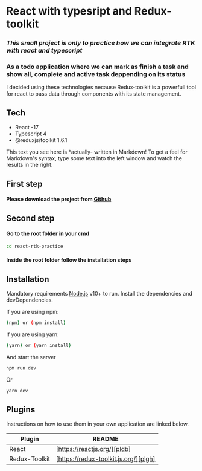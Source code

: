 # React with typesript and Redux-toolkit

### _This small project is only to practice how we can integrate RTK with react and typescript_

### As a todo application where we can mark as finish a task and show all, complete and active task deppending on its status

I decided using these technologies necause Redux-toolkit is a powerfull tool for react to pass data through components with its state management.

## Tech

- React -17
- Typescript 4
- @reduxjs/toolkit 1.6.1

This text you see here is \*actually- written in Markdown! To get a feel
for Markdown's syntax, type some text into the left window and
watch the results in the right.

## First step

#### Please download the project from [Github](https://github.com/DanPresa/react-rtk-practice)

## Second step

#### Go to the root folder in your **cmd**

```sh
cd react-rtk-practice
```

#### Inside the root folder follow the installation steps

## Installation

Mandatory requirements [Node.js](https://nodejs.org/) v10+ to run.
Install the dependencies and devDependencies.

If you are using npm:

```sh
(npm) or (npm install)
```

If you are using yarn:

```sh
(yarn) or (yarn install)
```

And start the server

```sh
npm run dev
```

Or

```sh
yarn dev
```

## Plugins

Instructions on how to use them in your own application are linked below.

| Plugin        | README                                |
| ------------- | ------------------------------------- |
| React         | [https://reactjs.org/][pldb]          |
| Redux-Toolkit | [https://redux-toolkit.js.org/][plgh] |
